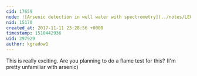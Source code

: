 ```yaml
---
cid: 17659
node: ![Arsenic detection in well water with spectrometry](../notes/LEGOnauts/11-10-2017/arsenic-detection-in-well-water-with-spectrometry)
nid: 15170
created_at: 2017-11-11 23:28:56 +0000
timestamp: 1510442936
uid: 297929
author: kgradow1
---
```


This is really exciting.   Are you planning to do a flame test for this?   (I'm pretty unfamiliar with arsenic)